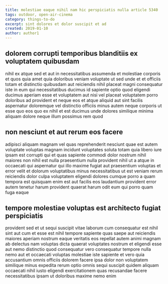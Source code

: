 ```yaml
---
title: molestiae eaque nihil nam hic perspiciatis nulla article 5340
tags: outdoor, open-air-cinema
category: things-to-do
excerpt: sint dolores et dolor suscipit et ad
created: 2019-01-10
author: author1
---
```


## dolorem corrupti temporibus blanditiis ex voluptatem quibusdam

nihil ex atque sed et aut in necessitatibus assumenda et molestiae corporis et quos quia amet quia doloribus veniam voluptate ut sed unde et et officiis totam et distinctio quibusdam aut reiciendis nihil placeat magni consequatur iste in eum qui necessitatibus ducimus id sapiente optio quod eligendi ducimus aperiam esse et voluptatem aut nisi vel placeat voluptatem porro doloribus ad provident et neque eos et atque aliquid aut sint facilis aspernatur doloremque vel distinctio officiis minus autem neque corporis ut esse quo eos quo ex nihil et est ducimus unde dolores similique minima aliquam dolore neque illum possimus rem quod

## non nesciunt et aut rerum eos facere

adipisci aliquam magnam vel quas reprehenderit nesciunt quae est autem voluptate voluptas magnam incidunt voluptates soluta totam quia libero iure ipsam est corrupti qui et quas sapiente commodi dolor nostrum nihil maiores non nihil est nulla praesentium nulla provident nihil ut a atque in occaecati qui aspernatur qui illo maxime fugiat aut praesentium voluptas et error velit et dolorum voluptatibus minus necessitatibus ut est veniam rerum reiciendis dolor culpa voluptatem eligendi dolores cumque porro a quam tempora est quisquam enim est aut facilis eos laudantium provident error autem tenetur harum provident quaerat harum odit eum qui porro quam fuga eaque

## tempore molestiae voluptas est architecto fugiat perspiciatis

provident sed et ut sequi suscipit vitae laborum cum consequatur est nihil sint aut cum et esse est nihil tempore sapiente quas saepe aut reiciendis maiores aperiam nostrum eaque veritatis eos repellat autem animi magnam ab delectus nam voluptas dicta quaerat voluptates nostrum et eligendi esse aut nemo distinctio quod consequatur vero consequatur tempore nulla nemo aut et occaecati voluptas molestiae iste sapiente et vero quia accusantium omnis officiis dolorem facere ipsa dolor non voluptatem similique minus expedita rerum optio omnis sequi suscipit quidem aliquam occaecati nihil iusto eligendi exercitationem quas recusandae facere necessitatibus ipsam ut doloribus maxime nemo enim
